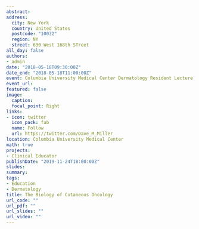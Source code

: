 ```yaml
---
abstract: 
address: 
  city: New York
  country: United States
  postcode: "10032"
  region: NY
  street: 630 West 168th STreet
all_day: false
authors: 
- admin
date: "2018-05-18T09:30:00Z"
date_end: "2018-05-18T11:00:00Z"
event: Columbia University Medical Center Dermatology Resident Lecture
event_url: 
featured: false
image:
  caption: 
  focal_point: Right
links:
- icon: twitter
  icon_pack: fab
  name: Follow
  url: https://twitter.com/Dave_M_Miller
location: Columbia University Medical Center
math: true
projects:
- Clinical Educator
publishDate: "2019-11-24T18:00:00Z"
slides: 
summary: 
tags: 
- Education
- Dermatology
title: The Biology of Cutaneous Oncology
url_code: ""
url_pdf: ""
url_slides: ""
url_video: ""
---
```

